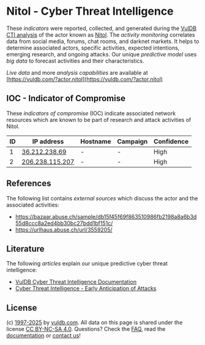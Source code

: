 # Nitol - Cyber Threat Intelligence

These _indicators_ were reported, collected, and generated during the [VulDB CTI analysis](https://vuldb.com/?kb.cti) of the actor known as [Nitol](https://vuldb.com/?actor.nitol). The _activity monitoring_ correlates data from social media, forums, chat rooms, and darknet markets. It helps to determine associated actors, specific activities, expected intentions, emerging research, and ongoing attacks. Our unique _predictive model_ uses _big data_ to forecast activities and their characteristics.

_Live data_ and more _analysis capabilities_ are available at [https://vuldb.com/?actor.nitol](https://vuldb.com/?actor.nitol)

## IOC - Indicator of Compromise

These _indicators of compromise_ (IOC) indicate associated network resources which are known to be part of research and attack activities of Nitol.

ID | IP address | Hostname | Campaign | Confidence
-- | ---------- | -------- | -------- | ----------
1 | [36.212.238.69](https://vuldb.com/?ip.36.212.238.69) | - | - | High
2 | [206.238.115.207](https://vuldb.com/?ip.206.238.115.207) | - | - | High

## References

The following list contains _external sources_ which discuss the actor and the associated activities:

* https://bazaar.abuse.ch/sample/db15f45f69f863510986fb2198a8a6b3d55d8ccc8a2ed4bb30bc27bdd1bf151c/
* https://urlhaus.abuse.ch/url/3559205/

## Literature

The following _articles_ explain our unique predictive cyber threat intelligence:

* [VulDB Cyber Threat Intelligence Documentation](https://vuldb.com/?kb.cti)
* [Cyber Threat Intelligence - Early Anticipation of Attacks](https://www.scip.ch/en/?labs.20201022)

## License

(c) [1997-2025](https://vuldb.com/?kb.changelog) by [vuldb.com](https://vuldb.com/?kb.about). All data on this page is shared under the license [CC BY-NC-SA 4.0](https://creativecommons.org/licenses/by-nc-sa/4.0/). Questions? Check the [FAQ](https://vuldb.com/?kb.faq), read the [documentation](https://vuldb.com/?kb) or [contact us](https://vuldb.com/?contact)!

